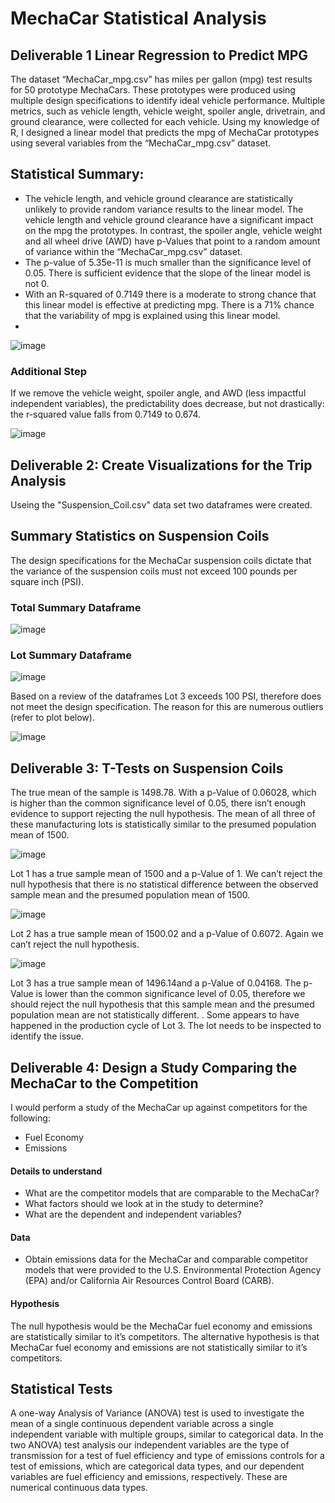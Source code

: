 # MechaCar Statistical Analysis

## Deliverable 1 Linear Regression to Predict MPG

The dataset “MechaCar_mpg.csv” has miles per gallon (mpg) test results for 50 prototype MechaCars.  These prototypes were produced using multiple design specifications to identify ideal vehicle performance. Multiple metrics, such as vehicle length, vehicle weight, spoiler angle, drivetrain, and ground clearance, were collected for each vehicle. Using my knowledge of R, I designed a linear model that predicts the mpg of MechaCar prototypes using several variables from the “MechaCar_mpg.csv” dataset.


## Statistical Summary: 

- The vehicle length, and vehicle ground clearance are statistically unlikely to provide random variance results to the linear model. The vehicle length and vehicle ground clearance have a significant impact on the mpg the prototypes. In contrast, the spoiler angle, vehicle weight and all wheel drive (AWD) have p-Values that point to a random amount of variance within the “MechaCar_mpg.csv” dataset.
 -  The p-value of 5.35e-11 is much smaller than the significance level of 0.05. There is sufficient evidence that the slope of the linear model is not 0.
- With an R-squared of 0.7149 there is a moderate to strong chance that this linear model is effective at predicting mpg. There is a 71% chance that the variability of mpg is explained using this linear model.
- 
![image](https://user-images.githubusercontent.com/100445489/172735445-90a96d58-fd1c-45c6-b810-b5a1f1a79bc7.png)



### Additional Step
If we remove the vehicle weight, spoiler angle, and AWD (less impactful independent variables), the predictability does decrease, but not drastically: the r-squared value falls from 0.7149 to 0.674.

![image](https://user-images.githubusercontent.com/100445489/172735552-5c6a096c-2613-4ad5-9847-09490481f258.png)


## Deliverable 2: Create Visualizations for the Trip Analysis
Useing the "Suspension_Coil.csv" data set two dataframes were created. 

## Summary Statistics on Suspension Coils
The design specifications for the MechaCar suspension coils dictate that the variance of the suspension coils must not exceed 100 pounds per square inch (PSI).   

### Total Summary Dataframe
![image](https://user-images.githubusercontent.com/100445489/172735632-c395824c-492c-4dea-9f10-31c136cf97fa.png)


### Lot Summary Dataframe
![image](https://user-images.githubusercontent.com/100445489/172735659-42b522da-5bc2-4a34-b07a-a8044aee6c21.png)


Based on a review of the dataframes Lot 3 exceeds 100 PSI, therefore does not meet the design specification. The reason for this are numerous outliers (refer to plot below).


![image](https://user-images.githubusercontent.com/100445489/172735729-7c8450a8-2c8f-4ebb-88ca-6fa17f177adc.png)


## Deliverable 3: T-Tests on Suspension Coils 

The true mean of the sample is 1498.78.  With a p-Value of 0.06028, which is higher than the common significance level of 0.05, there isn’t enough evidence to support rejecting the null hypothesis. The mean of all three of these manufacturing lots is statistically similar to the presumed population mean of 1500.




![image](https://user-images.githubusercontent.com/100445489/172735864-8e17fbf5-4dca-4137-a490-3417cbbd4ca1.png)


Lot 1 has a true sample mean of 1500 and a p-Value of 1.  We can’t reject the null hypothesis that there is no statistical difference between the observed sample mean and the presumed population mean of 1500.




![image](https://user-images.githubusercontent.com/100445489/172736034-19a51447-f0a2-4d4b-8cd3-1bb930b78771.png)




Lot 2 has a true sample mean of 1500.02 and a p-Value of 0.6072.  Again we can’t reject the null hypothesis.


![image](https://user-images.githubusercontent.com/100445489/172736078-2678b5f9-5ac4-49f8-89ec-ce9172361563.png)





Lot 3 has a true sample mean of 1496.14and a p-Value of 0.04168.  The p-Value is lower than the common significance level of 0.05, therefore we should reject the null hypothesis that this sample mean and the presumed population mean are not statistically different.
.
Some appears to have happened in the production cycle of Lot 3. The lot needs to be inspected to identify the issue. 

## Deliverable 4: Design a Study Comparing the MechaCar to the Competition

I would perform a study of the MechaCar up against competitors for the following:
- Fuel Economy 
- Emissions

#### Details to understand
-	What are the competitor models that are comparable to the MechaCar?
-	What factors should we look at in the study to determine?
-	What are the dependent and independent variables?

#### Data
- Obtain emissions data for the MechaCar and comparable competitor models that were provided to the U.S. Environmental Protection Agency (EPA) and/or California Air Resources Control Board (CARB).  


#### Hypothesis
The null hypothesis would be the MechaCar fuel economy and emissions are statistically similar to it’s competitors. The alternative hypothesis is that MechaCar fuel economy and emissions are not statistically similar to it’s competitors.

## Statistical Tests
A one-way Analysis of Variance (ANOVA) test is used to investigate the mean of a single continuous dependent variable across a single independent variable with multiple groups, similar to categorical data. In the two ANOVA) test analysis our independent variables are the type of transmission for a test of fuel efficiency and type of emissions controls for a test of emissions, which are categorical data types, and our dependent variables are fuel efficiency and emissions, respectively. These are numerical continuous data types.




